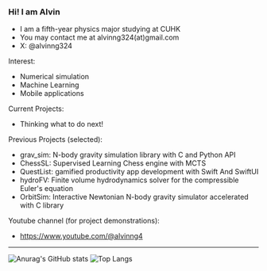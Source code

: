 ### Hi! I am Alvin

- I am a fifth-year physics major studying at CUHK
- You may contact me at alvinng324(at)gmail.com
- X: @alvinng324

Interest: 
* Numerical simulation
* Machine Learning
* Mobile applications

Current Projects:
* Thinking what to do next!

Previous Projects (selected):
* grav_sim: N-body gravity simulation library with C and Python API
* ChessSL: Supervised Learning Chess engine with MCTS
* QuestList: gamified productivity app development with Swift And SwiftUI
* hydroFV: Finite volume hydrodynamics solver for the compressible Euler's equation
* OrbitSim: Interactive Newtonian N-body gravity simulator accelerated with C library

Youtube channel (for project demonstrations):
* https://www.youtube.com/@alvinng4

---
![Anurag's GitHub stats](https://github-readme-stats.vercel.app/api?username=alvinng4&show_icons=true&theme=radical)
![Top Langs](https://github-readme-stats.vercel.app/api/top-langs/?username=alvinng4&layout=compact&theme=radical)
